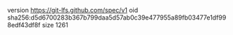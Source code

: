 version https://git-lfs.github.com/spec/v1
oid sha256:d5d6700283b367b799daa5d57ab0c39e477955a89fb03477e1df998edf43df8f
size 1261
